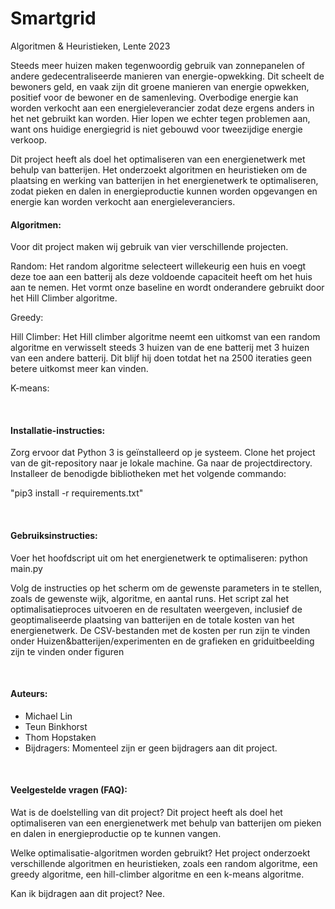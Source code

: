# Smartgrid
Algoritmen & Heuristieken, 
Lente 2023

Steeds meer huizen maken tegenwoordig gebruik van zonnepanelen of andere gedecentraliseerde manieren van energie-opwekking. Dit scheelt de bewoners geld, en vaak zijn dit groene manieren van energie opwekken, positief voor de bewoner en de samenleving. Overbodige energie kan worden verkocht aan een energieleverancier zodat deze ergens anders in het net gebruikt kan worden. Hier lopen we echter tegen problemen aan, want ons huidige energiegrid is niet gebouwd voor tweezijdige energie verkoop.

Dit project heeft als doel het optimaliseren van een energienetwerk met behulp van batterijen. Het onderzoekt algoritmen en heuristieken om de plaatsing en werking van batterijen in het energienetwerk te optimaliseren, zodat pieken en dalen in energieproductie kunnen worden opgevangen en energie kan worden verkocht aan energieleveranciers.

#### Algoritmen:

Voor dit project maken wij gebruik van vier verschillende projecten. 

Random: 
Het random algoritme selecteert willekeurig een huis en voegt deze toe aan een batterij als deze voldoende capaciteit heeft om het huis aan te nemen.
Het vormt onze baseline en wordt onderandere gebruikt door het Hill Climber algoritme.

Greedy: 


Hill Climber: 
Het Hill climber algoritme neemt een uitkomst van een random algoritme en verwisselt steeds 3 huizen van de ene batterij met 3 huizen van een andere batterij. 
Dit blijf hij doen totdat het na 2500 iteraties geen betere uitkomst meer kan vinden. 

K-means: 

&nbsp;

#### Installatie-instructies:

Zorg ervoor dat Python 3 is geïnstalleerd op je systeem.
Clone het project van de git-repository naar je lokale machine.
Ga naar de projectdirectory.
Installeer de benodigde bibliotheken met het volgende commando:

"pip3 install -r requirements.txt"

&nbsp;

#### Gebruiksinstructies:

Voer het hoofdscript uit om het energienetwerk te optimaliseren:
python main.py

Volg de instructies op het scherm om de gewenste parameters in te stellen, zoals de gewenste wijk, algoritme, en aantal runs.
Het script zal het optimalisatieproces uitvoeren en de resultaten weergeven, inclusief de geoptimaliseerde plaatsing van batterijen en de totale kosten van het energienetwerk.
De CSV-bestanden met de kosten per run zijn te vinden onder Huizen&batterijen/experimenten en de grafieken en griduitbeelding zijn te vinden onder figuren

&nbsp;

#### Auteurs:

- Michael Lin
- Teun Binkhorst
- Thom Hopstaken
- Bijdragers: Momenteel zijn er geen bijdragers aan dit project.

&nbsp;

#### Veelgestelde vragen (FAQ):

Wat is de doelstelling van dit project?
Dit project heeft als doel het optimaliseren van een energienetwerk met behulp van batterijen om pieken en dalen in energieproductie op te kunnen vangen.

Welke optimalisatie-algoritmen worden gebruikt?
Het project onderzoekt verschillende algoritmen en heuristieken, zoals een random algoritme, een greedy algoritme, een hill-climber algoritme en een k-means algoritme.

Kan ik bijdragen aan dit project?
Nee.
